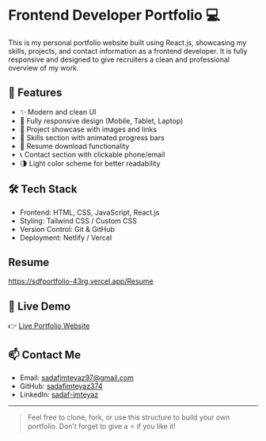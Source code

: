 # Frontend Developer Portfolio 💻

This is my personal portfolio website built using React.js, showcasing my skills, projects, and contact information as a frontend developer. It is fully responsive and designed to give recruiters a clean and professional overview of my work.

## 🚀 Features

- ✨ Modern and clean UI
- 📱 Fully responsive design (Mobile, Tablet, Laptop)
- 📂 Project showcase with images and links
- 🧠 Skills section with animated progress bars
- 📇 Resume download functionality
- 📞 Contact section with clickable phone/email
- 🌗 Light color scheme for better readability

## 🛠 Tech Stack

- Frontend: HTML, CSS, JavaScript, React.js
- Styling: Tailwind CSS / Custom CSS
- Version Control: Git & GitHub
- Deployment: Netlify / Vercel

## Resume

https://sdfportfolio-43rg.vercel.app/Resume

## 🔗 Live Demo

👉 [Live Portfolio Website](https://sdfportfolio-43rg.vercel.app/)

## 📫 Contact Me

- Email: sadafimteyaz97@gmail.com
- GitHub: [sadafimteyaz374](https://github.com/sadafimteyaz374)
- LinkedIn: [sadaf-imteyaz](https://www.linkedin.com/in/sadaf-imteyaz/)

---

> Feel free to clone, fork, or use this structure to build your own portfolio. Don’t forget to give a ⭐ if you like it!
